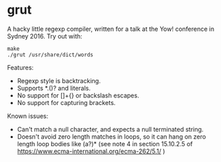 # grut

A hacky little regexp compiler, written for a talk at the
Yow! conference in Sydney 2016.  Try out with:
```
make
./grut /usr/share/dict/words
```

Features:
* Regexp style is backtracking.
* Supports *.()? and literals.
* No support for []+{} or backslash escapes.
* No support for capturing brackets.

Known issues:
* Can't match a null character, and expects a null terminated string.
* Doesn't avoid zero length matches in loops, so it can hang on zero length loop bodies like (a?)* (see note 4 in section 15.10.2.5 of https://www.ecma-international.org/ecma-262/5.1/ )
